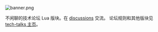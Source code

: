 ![banner.png](https://media.githubusercontent.com/media/adoyle-h/_imgs/master/github/tech-talks/banner.png)

不闲聊的技术论坛 Lua 版块。在 [discussions][] 交流。
论坛规则和其他版块见 [tech-talks 主页](https://github.com/just-talks/tech-talks)。

[discussions]: https://github.com/just-talks/lua/discussions
